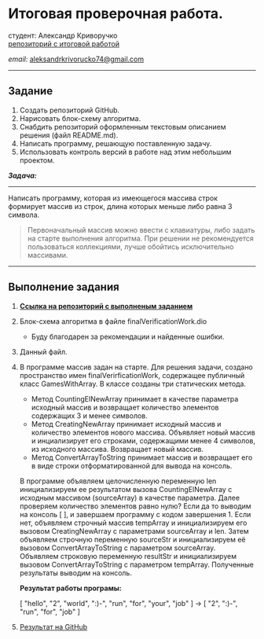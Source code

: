 # Итоговая проверочная работа.
студент: Александр Криворучко      
[репозиторий с итоговой работой]( https://github.com/AleksandrKrivoruchko/homework.git)

*email:* <aleksandrkrivorucko74@gmail.com>

---

## Задание

1. Создать репозиторий GitHub.
2. Нарисовать блок-схему алгоритма.
3. Снабдить репозиторий оформленным текстовым описанием решения (файл README.md).
4. Написать программу, решающую поставленную задачу.
5. Использовать контроль версий в работе над этим небольшим проектом.

***Задача:***

---
Написать программу, которая из имеющегося массива строк формирует массив из строк, длина которых меньше либо равна 3 символа.
> Первоначальный массив можно ввести с клавиатуры, либо задать на старте выполнения алгоритма. При решении не рекомендуется пользоваться коллекциями, лучше обойтись исключительно массивами.

---

## Выполнение задания

1. **[Ссылка на репозиторий с выполненым заданием](https://github.com/AleksandrKrivoruchko/homework.git)**
2. Блок-схема алгоритма в файле finalVerificationWork.dio
    + Буду благодарен за рекомендации и найденные ошибки.
3. Данный файл.
4. В программе массив задан на старте. Для решения задачи, создано пространство имен finalVerirficationWork, содержащее публичный класс GamesWithArray. В классе созданы три статических метода. 
    + Метод CountingElNewArray принимает в качестве параметра исходный массив и возвращает количество элементов содержащих 3 и менее символов.
    + Метод CreatingNewArray принимает исходный массив и количество элементов нового массива.
    Объявляет новый массив и инциализирует его строками, содержащими менее 4 символов, из исходного массива. Возвращает новый массив.
    + Метод ConvertArrayToString принимает массив и возвращает его в виде строки отформатированной для вывода на консоль.
    
    В программе объявляем целочисленную переменную len инициализируем ее результатом вызова CountingElNewArray с исходным массивом (sourceArray) в качестве параметра.
    Далее проверяем количество элементов равно нулю? Если да то выводим на консоль [ ], и завершаем программу с кодом завершения 1. Если нет, объявляем строчный массив tempArray и инициализируем его вызовом CreatingNewArray с параметрами sourceArray и len. Затем объявляем строчную переменную sourceStr и инициализируем её вызовом ConvertArrayToString с параметром sourceArray. Объявляем строковую переменную resultStr и инициализируем вызовом ConvertArrayToString с параметром tempArray.
    Полученные результаты выводим на консоль.
    
    **Результат работы програмы:**

    [ "hello", "2", "world", ":)-", "run", "for", "your", "job" ] -> [ "2", ":)-", "run", "for", "job" ]

5. [Результат на GitHub](https://github.com/AleksandrKrivoruchko/homework.git "ссылка на GitHub")

